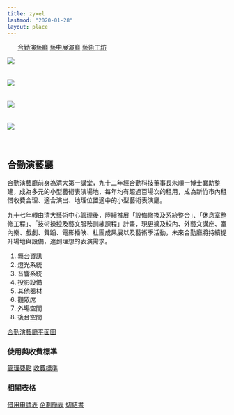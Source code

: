 ```yaml
---
title: zyxel
lastmod: "2020-01-28"
layout: place
---
```


<div class="page-place container-fluid">
    <ul class="tab">
    <a href="/about/place/zyxel/" class="active">合勤演藝廳</a>
    <a href="/about/place/exhibition-hall/">藝中展演廳</a>
    <a href="/about/place/art-workshop/">藝術工坊</a>
</ul>

<div class="row">
<div class="col-lg-6" style="padding-right: 60px">

<img class="w-100" src="https://i.imgur.com/3CNZrnDh.png"/>
<br>
<br>
<br>
<img class="w-100" src="https://i.imgur.com/Cy4lMXuh.jpg"/>
<br>
<br>
<br>
<img class="w-100" src="https://i.imgur.com/BUY35J7h.png"/>
<br>
<br>
<br>
<img class="w-100" src="https://i.imgur.com/ZV4zpm2h.png"/>
<br>
<br>
<br>

</div>
<div class="col-lg-6">

## 合勤演藝廳

合勤演藝廳前身為清大第一講堂，九十二年經合勤科技董事長朱順一博士襄助整建，成為多元的小型藝術表演場地，每年均有超過百場次的租用，成為新竹市內租借收費合理、適合演出、地理位置適中的小型藝術表演廳。

九十七年轉由清大藝術中心管理後，陸續推展「設備修換及系統整合」、「休息室整修工程」、「技術操控及藝文服務訓練課程」計畫，現更擴及校內、外藝文講座、室內樂、戲劇、舞蹈、電影播映、社團成果展以及藝術季活動，未來合勤廳將持續提升場地與設備，達到理想的表演需求。

1. 舞台資訊
2. 燈光系統　 
3. 音響系統　
4. 投影設備
5. 其他器材　
6. 觀眾席
7. 外場空間
8. 後台空間

<a class="btn" href="https://i.imgur.com/49tQndIh.jpg">合勤演藝廳平面圖</a>

### 使用與收費標準

<a class="btn" href="https://drive.google.com/open?id=1ugU5Lp7wP-dPt38yQ_yweQG5fOMHgMqc">管理要點</a>
<a class="btn" href="https://drive.google.com/open?id=1B2N_UyBq_WRIgFq0ndJtkWUePdhoGxtf">收費標準</a>

### 相關表格

<a class="btn" href="https://drive.google.com/open?id=14WxpRjPavHQkNoZUsKri3xGOZYly9mib">借用申請表</a>
<a class="btn" href="https://drive.google.com/open?id=1lXw9Snp9b4ar-SuA7h_MgU2-NMeji9sh">企劃簡表</a>
<a class="btn" href="https://drive.google.com/open?id=1D2YDIq0PdLG2AeJaapcSVqRseqB46HJU">切結書</a>




</div>

</div>